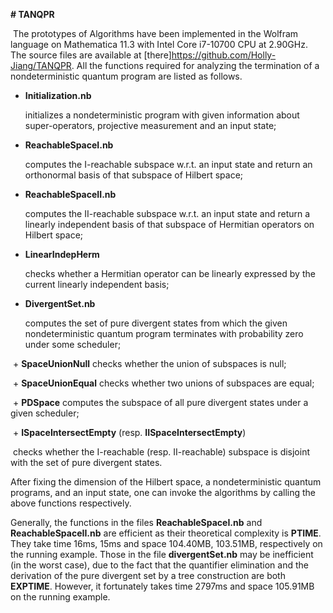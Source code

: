 **# TANQPR**

​	The prototypes of Algorithms have been implemented in the Wolfram language on Mathematica 11.3 with Intel Core i7-10700 CPU at 2.90GHz. The source files are available at [there]<https://github.com/Holly-Jiang/TANQPR>.  All the functions required  for analyzing the termination of a nondeterministic quantum program are listed as follows.

- **Initialization.nb**

  initializes a nondeterministic program with given information about super-operators, projective measurement and an input state;

- **ReachableSpaceI.nb**

  computes the I-reachable subspace w.r.t. an input state and return an orthonormal basis of that subspace of Hilbert space;

- **ReachableSpaceII.nb**

  computes the II-reachable subspace w.r.t. an input state and return a linearly independent basis of that subspace of Hermitian operators on Hilbert space;

- **LinearIndepHerm**

   checks whether a Hermitian operator can be linearly expressed by the current linearly independent basis;

- **DivergentSet.nb**

  computes the set of pure divergent states from which the given nondeterministic quantum program terminates with probability zero under some scheduler;

​     + **SpaceUnionNull** checks whether the union of subspaces is null;

​     + **SpaceUnionEqual**  checks whether two unions of subspaces are equal;

​     + **PDSpace**  computes the subspace of all pure divergent states under a given scheduler;

​     + **ISpaceIntersectEmpty**  (resp.  **IISpaceIntersectEmpty**)

​    checks whether the I-reachable (resp. II-reachable) subspace is disjoint with the set of pure divergent states.

After fixing the dimension of the Hilbert space, a nondeterministic quantum programs, and an input state, one can invoke the algorithms by calling the above functions respectively.

Generally, the functions in the files **ReachableSpaceI.nb** and **ReachableSpaceII.nb**  are efficient as their theoretical complexity is **PTIME**. They take time 16ms, 15ms and space 104.40MB, 103.51MB, respectively on the running example. Those in the file **divergentSet.nb**  may be inefficient (in the worst case), due to the fact that the quantifier elimination and the derivation of the pure divergent set by a tree construction are both  **EXPTIME**. However, it fortunately takes time 2797ms and space 105.91MB on the running example.